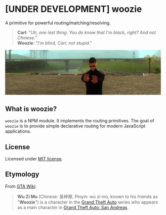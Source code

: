 # [UNDER DEVELOPMENT] woozie
A primitive for powerful routing/matching/resolving.

> **Carl**: "*Uh, one last thing. You do know that I'm black, right? And not Chinese.*"\
> **Woozie**: "*I'm blind, Carl, not stupid.*"

![Woozie](woozie-in-search.jpg)

## What is woozie?
`woozie` is a NPM module. It implements the routing primitives.
The goal of `woozie` is to provide simple declarative routing for modern JavaScript applications.

## License
Licensed under [MIT license](LICENSE).

## Etymology
From [GTA Wiki](http://gta.wikia.com/wiki/Wu_Zi_Mu):
> **Wu Zi Mu** (Chinese: 吴梓穆, Pinyin: wú zì mù, known to his friends as "**Woozie**") is a character in the [Grand Theft Auto](http://gta.wikia.com/wiki/Grand_Theft_Auto) series who appears as a main character in [Grand Theft Auto: San Andreas](http://gta.wikia.com/wiki/Grand_Theft_Auto:_San_Andreas).
